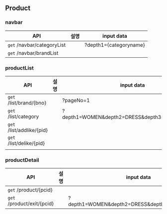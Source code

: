 ## Product

### navbar

| API | 설명 | input data |
| --- | --- | --- |
| `get`  /navbar/categoryList |  | ?depth1={categoryname} |
| `get`  /navbar/brandList |  |  |

### productList

| API | 설명 | input data |
| --- | --- | --- |
| `get`  /list/brand/{bno} |  | ?pageNo=1 |
| `get`  /list/category |  | ?depth1=WOMEN&depth2=DRESS&depth3=MINI%20DRESS |
| `get`  /list/addlike/{pid} |  |  |
| `get`  /list/delike/{pid} |  |  |
|  |  |  |

### productDetail

| API | 설명 | input data |
| --- | --- | --- |
| `get`  /product/{pcid} |  |  |
| `get`  /product/exit/{pcid} |  | ?depth1=WOMEN&depth2=DRESS&depth3=MINI%20DRESS |
